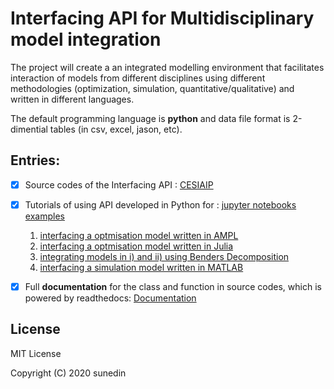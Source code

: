 # Interfacing API for Multidisciplinary model integration

The project will create a an integrated modelling environment that facilitates 
interaction of models from different disciplines using different methodologies (optimization, simulation,
quantitative/qualitative) and written in different languages. 

The default programming language is **python** and data file format is 2-dimential tables (in csv, excel, jason, etc).


## Entries:

- [x] Source codes of the Interfacing API : [CESIAIP](CESIAPI)

- [x] Tutorials of using API developed in Python for : [jupyter notebooks examples](examples)
    1)  [interfacing a optmisation model written in AMPL](examples/CallOperationMod.ipynb)
    2)  [interfacing a optmisation model written in Julia](examples/CallPlanMod.ipynb)
    3)  [integrating models in i) and ii) using Benders Decomposition](examples/LinkMultiMods.ipynb)
    4)  [interfacing a simulation model written in MATLAB](examples/LinkMultiMods.ipynb)

- [x]  Full **documentation** for the class and function in source codes, which is powered by readthedocs:
[Documentation](https://cesiapi.readthedocs.io/en/latest)


## License
MIT License

Copyright (C) 2020 sunedin